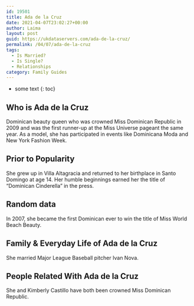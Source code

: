 ```yaml
---
id: 19501
title: Ada de la Cruz
date: 2021-04-07T23:02:27+00:00
author: Laima
layout: post
guid: https://ukdataservers.com/ada-de-la-cruz/
permalink: /04/07/ada-de-la-cruz
tags:
  - Is Married?
  - Is Single?
  - Relationships
category: Family Guides
---
```


* some text
{: toc}


## Who is Ada de la Cruz
                  
                  
                  
Dominican beauty queen who was crowned Miss Dominican Republic in 2009 and was the first runner-up at the Miss Universe pageant the same year. As a model, she has participated in events like Dominicana Moda and New York Fashion Week.
                  
              
            
              
            
                
                
                
## Prior to Popularity
                  
                  
                  
She grew up in Villa Altagracia and returned to her birthplace in Santo Domingo at age 14. Her humble beginnings earned her the title of &#8220;Dominican Cinderella&#8221; in the press.
                  
              
            
              
            
                
                
                
## Random data
                  
                  
                  
In 2007, she became the first Dominican ever to win the title of Miss World Beach Beauty.
                  
              
            
              
            
                
                
                
## Family & Everyday Life of Ada de la Cruz
                  
                  
                  
She married Major League Baseball pitcher Ivan Nova.
                  
              
            
              
            
                
                
                
## People Related With Ada de la Cruz
                  
                  
                  
She and Kimberly Castillo have both been crowned Miss Dominican Republic.
                  
              
            
              
            
                
              
            
              
              
            
            
              
            
          
          
          